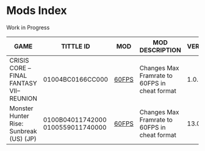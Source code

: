 # Mods Index
Work in Progress

| GAME | TITTLE ID | MOD | MOD DESCRIPTION | VERSION | AUTHOR |
| --- | --- | --- | --- | --- | --- |
| CRISIS CORE –FINAL FANTASY VII– REUNION | 01004BC0166CC000 | [60FPS](https://github.com/OldManKain/CheatsModsSavesDB/tree/main/Mods/01004BC0166CC000) | Changes Max Framrate to 60FPS in cheat format | 1.0.2 | Eiffel2018 |
| Monster Hunter Rise: Sunbreak (US) (JP) | 0100B04011742000 0100559011740000 | [60FPS](https://github.com/OldManKain/CheatsModsSavesDB/tree/main/Mods/0100B04011742000) | Changes Max Framrate to 60FPS in cheat format | 13.0.0 | Hazerou |
